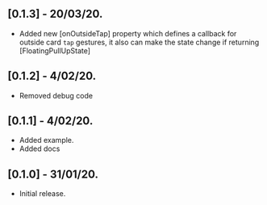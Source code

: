 ## [0.1.3] - 20/03/20.

* Added new [onOutsideTap] property which defines a callback for outside card `tap` gestures, it also can make the state change if returning [FloatingPullUpState]

## [0.1.2] - 4/02/20.

* Removed debug code

## [0.1.1] - 4/02/20.

* Added example.
* Added docs


## [0.1.0] - 31/01/20.

* Initial release.
